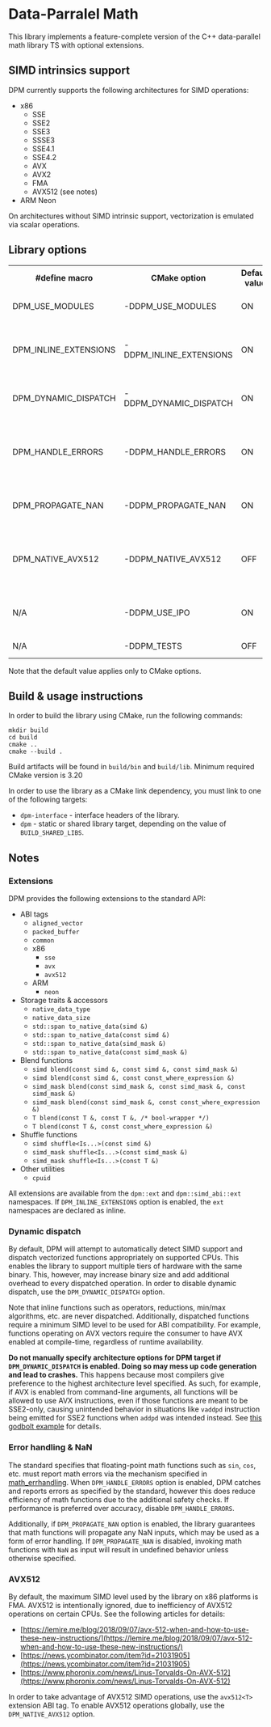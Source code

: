 # Data-Parralel Math

This library implements a feature-complete version of the C++ data-parallel math library TS with optional extensions.

## SIMD intrinsics support

DPM currently supports the following architectures for SIMD operations:

- x86
    - SSE
    - SSE2
    - SSE3
    - SSSE3
    - SSE4.1
    - SSE4.2
    - AVX
    - AVX2
    - FMA
    - AVX512 (see notes)
- ARM Neon

On architectures without SIMD intrinsic support, vectorization is emulated via scalar operations.

## Library options

<table>
  <tr><th>#define macro</th><th>CMake option</th><th>Default value</th><th>Description</th></tr>
  <tr>
    <td>DPM_USE_MODULES</td>
    <td>-DDPM_USE_MODULES</td>
    <td>ON</td>
    <td>Toggles support for C++20 modules</td>
  </tr>
  <tr>
    <td>DPM_INLINE_EXTENSIONS</td>
    <td>-DDPM_INLINE_EXTENSIONS</td>
    <td>ON</td>
    <td>Toggles inlining of the library extension namespace (see notes)</td>
  </tr>
  <tr>
    <td>DPM_DYNAMIC_DISPATCH</td>
    <td>-DDPM_DYNAMIC_DISPATCH</td>
    <td>ON</td>
    <td>Toggles runtime detection & dispatch of SIMD operations</td>
  </tr>
  <tr>
    <td>DPM_HANDLE_ERRORS</td>
    <td>-DDPM_HANDLE_ERRORS</td>
    <td>ON</td>
    <td>Toggles detection & reporting of math errors via <a hred="https://en.cppreference.com/w/cpp/numeric/math/math_errhandling">math_errhandling</a> (see notes)</td>
  </tr>
  <tr>
    <td>DPM_PROPAGATE_NAN</td>
    <td>-DDPM_PROPAGATE_NAN</td>
    <td>ON</td>
    <td>Toggles guaranteed propagation of NaN (see notes)</td>
  </tr>
  <tr>
    <td>DPM_NATIVE_AVX512</td>
    <td>-DDPM_NATIVE_AVX512</td>
    <td>OFF</td>
    <td>Toggles global support for AVX512 instructions on x86 targets (see notes)</td>
  </tr>
  <tr>
    <td>N/A</td>
    <td>-DDPM_USE_IPO</td>
    <td>ON</td>
    <td>Toggles support for inter-procedural optimization</td>
  </tr>
  <tr>
    <td>N/A</td>
    <td>-DDPM_TESTS</td>
    <td>OFF</td>
    <td>Enables unit test target</td>
  </tr>
</table>

Note that the default value applies only to CMake options.

## Build & usage instructions

In order to build the library using CMake, run the following commands:

```shell
mkdir build
cd build
cmake ..
cmake --build .
```

Build artifacts will be found in `build/bin` and `build/lib`. Minimum required CMake version is 3.20

In order to use the library as a CMake link dependency, you must link to one of the following targets:

* `dpm-interface` - interface headers of the library.
* `dpm` - static or shared library target, depending on the value of `BUILD_SHARED_LIBS`.

## Notes

### Extensions

DPM provides the following extensions to the standard API:

* ABI tags
    * `aligned_vector`
    * `packed_buffer`
    * `common`
    * x86
        * `sse`
        * `avx`
        * `avx512`
    * ARM
        * `neon`
* Storage traits & accessors
    * `native_data_type`
    * `native_data_size`
    * `std::span to_native_data(simd &)`
    * `std::span to_native_data(const simd &)`
    * `std::span to_native_data(simd_mask &)`
    * `std::span to_native_data(const simd_mask &)`
* Blend functions
    * `simd blend(const simd &, const simd &, const simd_mask &)`
    * `simd blend(const simd &, const const_where_expression &)`
    * `simd_mask blend(const simd_mask &, const simd_mask &, const simd_mask &)`
    * `simd_mask blend(const simd_mask &, const const_where_expression &)`
    * `T blend(const T &, const T &, /* bool-wrapper */)`
    * `T blend(const T &, const const_where_expression &)`
* Shuffle functions
    * `simd shuffle<Is...>(const simd &)`
    * `simd_mask shuffle<Is...>(const simd_mask &)`
    * `simd_mask shuffle<Is...>(const T &)`
* Other utilities
    * `cpuid`

All extensions are available from the `dpm::ext` and `dpm::simd_abi::ext` namespaces. If `DPM_INLINE_EXTENSIONS` option
is enabled, the `ext` namespaces are declared as inline.

### Dynamic dispatch

By default, DPM will attempt to automatically detect SIMD support and dispatch vectorized functions appropriately on
supported CPUs. This enables the library to support multiple tiers of hardware with the same binary. This, however, may
increase binary size and add additional overhead to every dispatched operation. In order to disable dynamic dispatch,
use the `DPM_DYNAMIC_DISPATCH` option.

Note that inline functions such as operators, reductions, min/max algorithms, etc. are never dispatched. Additionally,
dispatched functions require a minimum SIMD level to be used for ABI compatibility. For example, functions operating
on AVX vectors require the consumer to have AVX enabled at compile-time, regardless of runtime availability.

**Do not manually specify architecture options for DPM target if `DPM_DYNAMIC_DISPATCH` is enabled. Doing so may mess up
code generation and lead to crashes.** This happens because most compilers give preference to the highest architecture
level specified. As such, for example, if AVX is enabled from command-line arguments, all functions will be allowed to
use AVX instructions, even if those functions are meant to be SSE2-only, causing unintended behavior in situations
like `vaddpd` instruction being emitted for SSE2 functions when `addpd` was intended instead.
See [this godbolt example](https://godbolt.org/#z:OYLghAFBqd5QCxAYwPYBMCmBRdBLAF1QCcAaPECAMzwBtMA7AQwFtMQByARg9KtQYEAysib0QXACx8BBAKoBnTAAUAHpwAMvAFYTStJg1DIApACYAQuYukl9ZATwDKjdAGFUtAK4sGISVykrgAyeAyYAHI%2BAEaYxBKBAA6oCoRODB7evv5JKWkCoeFRLLHxXIF2mA7pQgRMxASZPn4Btpj2jgK19QSFkTFxCbZ1DU3ZrQojvWH9JYPlAJS2qF7EyOwcJhoAguYAzGHI3lgA1CZ7bngsLGEExGEAdAjn2Fu7OwD6HyxcZgAc6BOXyYBDueGiXgImC%2BUBGwEwBAg5jMCiUZmRC0xJyY6HQEC%2BP3%2BgKYpCB31%2BAJO0QWbxMAHYrDsTsyTgB6ABUJwAkoJXJhAWFJsQvNUBCc8ApsbjEoD2ay3iyTsQEasGEDrh8cegPjKICSqTS9ozdnSACJvAkUwHA0H3CFQmEQOEIpFmMxMABuqgxWK1%2BPJROxpMtgeptIZCpZHO5vIYWAFDCFIs6aolJw9WplJzlkeZyoIqvVLE1uJ1eP1YaN4dNHCWtE4AFZeH4OFpSKhOG5rNYTgoVmtMGczHseKQCJpa0sANYgABsZgee0kfz%2BezMGg0dL%2BAS4AE5Z/pOJJeCwJBvSC22x2OLwFCANGOJ0s4LAYIgUKgWIk6HFyJQ0F%2BP7xEchjAFwDbnlgHp4OsABqeCYAA7gA8okjCcKONC0FCxB3hA0QTqQ0RhPUACeGG8MRzDEKRyHRNoVTjtwvAAWwgjIQwtDka2vBYCwoHiDxpD4Mq1Qepgd5CZgqhVJCGyjrc7SEbQ4LEGRHhYIRYKnsxSxUAYwAKPBSGoehzEyIIIhiOwUgWfIShqIRuhmPooEoN2lj6OCd6QEsqCJCmkkALSTOg5ymqYljWOuJxBchZixfxXqJaimBmLe7SMekLhxmMfiBCEMzFKUejJKkKZ5aVeQpn0xXzG0HQ1FMlUVJlooMN0DS1QMZTDD0LV9V1RU9RISx9qs6yjYeHBNhehHXicqh/LOQWzpIJwgUYJzgQ8Gi7ScEC4IQJBDiOCy8ExWiYqQM57HSDyzg25SznSu67mY4Eri59YcMepCnhBc1Cdet73o%2BPHPm%2BEBIAB370GQFAQLDQEgGBbrCZg0FwQhKFoS2mF0DheEEUJVFkRRREkTRdEMQ4FOsYwBAcVxhF8QJGxtiJWXiZJbbSbJUIU4pP1tip0RqTRGkcxd9w6TwekGUZOOmfjvD8JZojiLZ6v2So6hCbogQGEY7lRZ5Ys%2BRAfkBekwWheFkVWJYMVxQlQVJaoKVohljXOBArgDYVRQjbk5XpANZX5Aw3VzL1lTtZ1jSeM0ejxymicxyVFTNcn2TZz0mfzGN/aTVwdaNs282cIty2retwDIMg20Lglh34EQxCnWXF1PksCCYDigxW9Nf0Aw%2Bl68CDthg5dk43SAd0PU9XAvW9H0Nl9017JXwOcD3EPlxw6VA1ee/g1dSzibh2WSEAA)
for details.

### Error handling & NaN

The standard specifies that floating-point math functions such as `sin`, `cos`, etc. must report math errors via the
mechanism specified in [math_errhandling](https://en.cppreference.com/w/cpp/numeric/math/math_errhandling).
When `DPM_HANDLE_ERRORS` option is enabled, DPM catches and reports errors as specified by the standard, however this
does reduce efficiency of math functions due to the additional safety checks. If performance is preferred over accuracy,
disable `DPM_HANDLE_ERRORS`.

Additionally, if `DPM_PROPAGATE_NAN` option is enabled, the library guarantees that math functions will propagate any
NaN inputs, which may be used as a form of error handling. If `DPM_PROPAGATE_NAN` is disabled, invoking math functions
with `NaN` as input will result in undefined behavior unless otherwise specified.

### AVX512

By default, the maximum SIMD level used by the library on x86 platforms is FMA. AVX512 is intentionally ignored, due to
inefficiency of AVX512 operations on certain CPUs. See the following articles for details:

- [https://lemire.me/blog/2018/09/07/avx-512-when-and-how-to-use-these-new-instructions/](https://lemire.me/blog/2018/09/07/avx-512-when-and-how-to-use-these-new-instructions/)
- [https://news.ycombinator.com/item?id=21031905](https://news.ycombinator.com/item?id=21031905)
- [https://www.phoronix.com/news/Linus-Torvalds-On-AVX-512](https://www.phoronix.com/news/Linus-Torvalds-On-AVX-512)

In order to take advantage of AVX512 SIMD operations, use the `avx512<T>` extension ABI tag.
To enable AVX512 operations globally, use the `DPM_NATIVE_AVX512` option.
